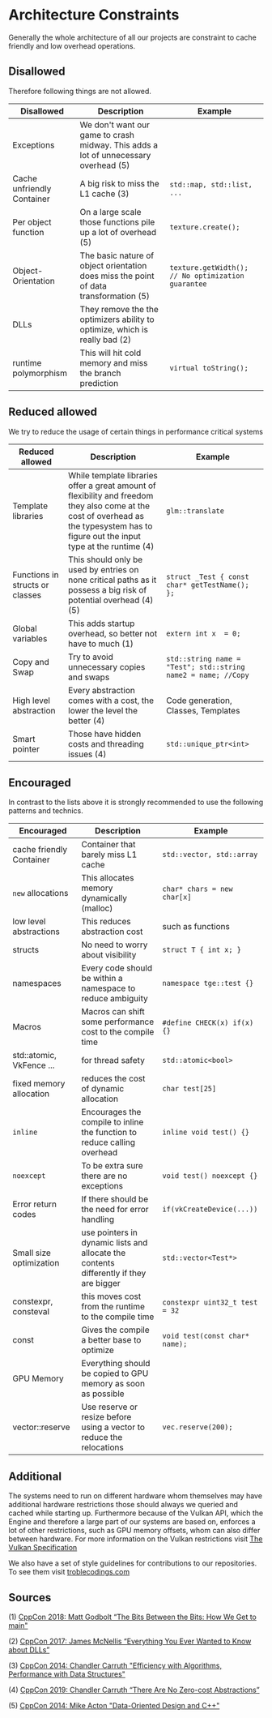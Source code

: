 # Architecture Constraints

Generally the whole architecture of all our projects are constraint to cache friendly and low overhead operations.

## Disallowed

Therefore following things are not allowed.

| Disallowed                 | Description                                                                           | Example                                                |
| -------------------------- | ------------------------------------------------------------------------------------- | ------------------------------------------------------ |
| Exceptions                 | We don't want our game to crash midway. This adds a lot of unnecessary overhead (5)   |                                                        |
| Cache unfriendly Container | A big risk to miss the L1 cache               (3)                                     | ```std::map, std::list, ...```                         |
| Per object function        | On a large scale those functions pile up a lot of overhead     (5)                    | ```texture.create();```                                |
| Object-Orientation         | The basic nature of object orientation does miss the point of data transformation (5) | ```texture.getWidth(); // No optimization guarantee``` |
| DLLs                       | They remove the the optimizers ability to optimize, which is really bad  (2)          |                                                        |
| runtime polymorphism       | This will hit cold memory and miss the branch prediction                              | ```virtual toString();```                              |

## Reduced allowed

We try to reduce the usage of certain things in performance critical systems

| Reduced allowed                 | Description                                                                                                                                                                           | Example                                                           |
| ------------------------------- | ------------------------------------------------------------------------------------------------------------------------------------------------------------------------------------- | ----------------------------------------------------------------- |
| Template libraries              | While template libraries offer a great amount of flexibility and freedom they also come at the cost of overhead as the typesystem has to figure out the input type at the runtime (4) | ```glm::translate```                                       |
| Functions in structs or classes | This should only be used by entries on none critical paths as it possess a big risk of potential overhead (4)(5)                                                                      | ```struct _Test { const char* getTestName(); };```                |
| Global variables                | This adds startup overhead, so better not have to much (1)                                                                                                                            | ```extern int x  = 0;```                                          |
| Copy and Swap                   | Try to avoid unnecessary copies and swaps                                                                                                                                             | ```std::string name = "Test"; std::string name2 = name; //Copy``` |
| High level abstraction          | Every abstraction comes with a cost, the lower the level the better (4)                                                                                                               | Code generation, Classes, Templates                               |
| Smart pointer                   | Those have hidden costs and threading issues (4)                                                                                                                                      | ```std::unique_ptr<int>```                                        |

## Encouraged

In contrast to the lists above it is strongly recommended to use the following patterns and technics.

| Encouraged               | Description                                                                            | Example                            |
| ------------------------ | -------------------------------------------------------------------------------------- | ---------------------------------- |
| cache friendly Container | Container that barely miss L1 cache                                                    | ```std::vector, std::array```      |
| `new` allocations        | This allocates memory dynamically (malloc)                                             | ```char* chars = new char[x]```    |
| low level abstractions   | This reduces abstraction cost                                                          | such as functions                  |
| structs                  | No need to worry about visibility                                                      | ```struct T { int x; }```          |
| namespaces               | Every code should be within a namespace to reduce ambiguity                            | ```namespace tge::test {}```       |
| Macros                   | Macros can shift some performance cost to the compile time                             | ```#define CHECK(x) if(x) {}```    |
| std::atomic, VkFence ... | for thread safety                                                                      | ```std::atomic<bool>```            |
| fixed memory allocation  | reduces the cost of dynamic allocation                                                 | ```char test[25]```                |
| `inline`                 | Encourages the compile to inline the function to reduce calling overhead               | ```inline void test() {}```        |
| `noexcept`               | To be extra sure there are no exceptions                                               | ```void test() noexcept {}```      |
| Error return codes       | If there should be the need for error handling                                         | ```if(vkCreateDevice(...))```      |
| Small size optimization  | use pointers in dynamic lists and allocate the contents differently if they are bigger | ```std::vector<Test*>```           |
| constexpr, consteval     | this moves cost from the runtime to the compile time                                   | ```constexpr uint32_t test = 32``` |
| const                    | Gives the compile a better base to optimize                                            | ```void test(const char* name);``` |
| GPU Memory               | Everything should be copied to GPU memory as soon as possible                          |                                    |
| vector::reserve          | Use reserve or resize before using a vector to reduce the relocations                  | ```vec.reserve(200);```            |

## Additional

The systems need to run on different hardware whom themselves may have additional hardware restrictions those should always we queried and cached while starting up. Furthermore because of the Vulkan API, which the Engine and therefore a large part of our systems are based on, enforces a lot of other restrictions, such as GPU memory offsets, whom can also differ between hardware. For more information on the Vulkan restrictions visit [The Vulkan Specification](https://www.khronos.org/registry/vulkan/specs/1.2-extensions/pdf/vkspec.pdf)

We also have a set of style guidelines for contributions to our repositories. To see them visit [troblecodings.com](https://troblecodings.com/contribution.html)

## Sources

(1) [CppCon 2018: Matt Godbolt “The Bits Between the Bits: How We Get to main"](https://www.youtube.com/watch?v=dOfucXtyEsU)

(2) [CppCon 2017: James McNellis “Everything You Ever Wanted to Know about DLLs”](https://www.youtube.com/watch?v=JPQWQfDhICA)

(3) [CppCon 2014: Chandler Carruth "Efficiency with Algorithms, Performance with Data Structures"](https://www.youtube.com/watch?v=fHNmRkzxHWs)

(4) [CppCon 2019: Chandler Carruth “There Are No Zero-cost Abstractions”](https://www.youtube.com/watch?v=rHIkrotSwcc)

(5) [CppCon 2014: Mike Acton "Data-Oriented Design and C++"](https://www.youtube.com/watch?v=rX0ItVEVjHc)

